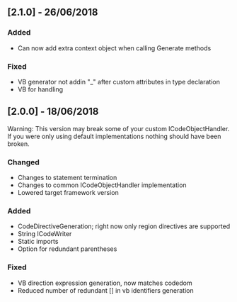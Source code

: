 ## [2.1.0] - 26/06/2018

### Added
- Can now add extra context object when calling Generate methods

### Fixed
- VB generator not addin "_" after custom attributes in type declaration
- VB for handling

## [2.0.0] - 18/06/2018
Warning: This version may break some of your custom ICodeObjectHandler. If you were only using default implementations nothing should have been broken.

### Changed
- Changes to statement termination
- Changes to common ICodeObjectHandler implementation
- Lowered target framework version

### Added
- CodeDirectiveGeneration; right now only region directives are supported
- String ICodeWriter
- Static imports
- Option for redundant parentheses

### Fixed
- VB direction expression generation, now matches codedom
- Reduced number of redundant [] in vb identifiers generation